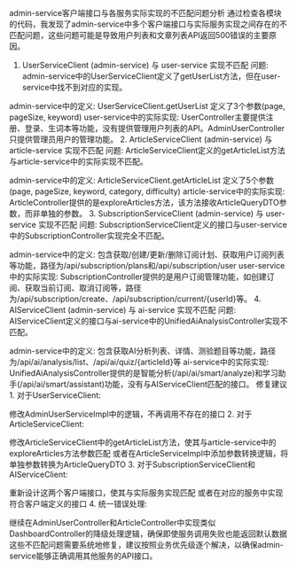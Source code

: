 admin-service客户端接口与各服务实际实现的不匹配问题分析
通过检查各模块的代码，我发现了admin-service中多个客户端接口与实际服务实现之间存在的不匹配问题，这些问题可能是导致用户列表和文章列表API返回500错误的主要原因。

1. UserServiceClient (admin-service) 与 user-service 实现不匹配
问题: admin-service中的UserServiceClient定义了getUserList方法，但在user-service中找不到对应的实现。

admin-service中的定义: UserServiceClient.getUserList 定义了3个参数(page, pageSize, keyword)
user-service中的实际实现: UserController主要提供注册、登录、生词本等功能，没有提供管理用户列表的API。AdminUserController只提供管理员用户的管理功能。
2. ArticleServiceClient (admin-service) 与 article-service 实现不匹配
问题: ArticleServiceClient定义的getArticleList方法与article-service中的实际实现不匹配。

admin-service中的定义: ArticleServiceClient.getArticleList 定义了5个参数(page, pageSize, keyword, category, difficulty)
article-service中的实际实现: ArticleController提供的是exploreArticles方法，该方法接收ArticleQueryDTO参数，而非单独的参数。
3. SubscriptionServiceClient (admin-service) 与 user-service 实现不匹配
问题: SubscriptionServiceClient定义的接口与user-service中的SubscriptionController实现完全不匹配。

admin-service中的定义: 包含获取/创建/更新/删除订阅计划、获取用户订阅列表等功能，路径为/api/subscription/plans和/api/subscription/user
user-service中的实际实现: SubscriptionController提供的是用户订阅管理功能，如创建订阅、获取当前订阅、取消订阅等，路径为/api/subscription/create、/api/subscription/current/{userId}等。
4. AIServiceClient (admin-service) 与 ai-service 实现不匹配
问题: AIServiceClient定义的接口与ai-service中的UnifiedAiAnalysisController实现不匹配。

admin-service中的定义: 包含获取AI分析列表、详情、测验题目等功能，路径为/api/ai/analysis/list、/api/ai/quiz/{articleId}等
ai-service中的实际实现: UnifiedAiAnalysisController提供的是智能分析(/api/ai/smart/analyze)和学习助手(/api/ai/smart/assistant)功能，没有与AIServiceClient匹配的接口。
修复建议
1.
对于UserServiceClient:

修改AdminUserServiceImpl中的逻辑，不再调用不存在的接口
2.
对于ArticleServiceClient:

修改ArticleServiceClient中的getArticleList方法，使其与article-service中的exploreArticles方法参数匹配
或者在ArticleServiceImpl中添加参数转换逻辑，将单独参数转换为ArticleQueryDTO
3.
对于SubscriptionServiceClient和AIServiceClient:

重新设计这两个客户端接口，使其与实际服务实现匹配
或者在对应的服务中实现符合客户端定义的接口
4.
统一错误处理:

继续在AdminUserController和ArticleController中实现类似DashboardController的降级处理逻辑，确保即使服务调用失败也能返回默认数据
这些不匹配问题需要系统地修复，建议按照业务优先级逐个解决，以确保admin-service能够正确调用其他服务的API接口。